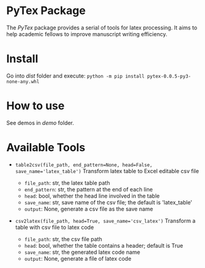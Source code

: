# PyTex Package

The *PyTex* package provides a serial of tools for latex processing.
It aims to help academic fellows to improve manuscript writing efficiency.

# Install
Go into *dist* folder and execute:
`python -m pip install pytex-0.0.5-py3-none-any.whl`

# How to use
See demos in *demo* folder.

# Available Tools
+ `table2csv(file_path, end_pattern=None, head=False, save_name='latex_table')`
    Transform latex table to Excel editable csv file
    + `file_path`: str, the latex table path
    + `end_pattern`: str, the pattern at the end of each line
    + `head`: bool, whether the head line involved in the table
    + `save_name`: str, save name of the csv file; the default is 'latex_table'
    + `output`: None, generate a csv file as the save name 

+ `csv2latex(file_path, head=True, save_name='csv_latex')`
    Transform a table with csv file to latex code
    + `file_path`: str, the csv file path
    + `head`: bool, whether the table contains a header; default is True
    + `save_name`: str, the generated latex code name
    + `output`: None, generate a file of latex code